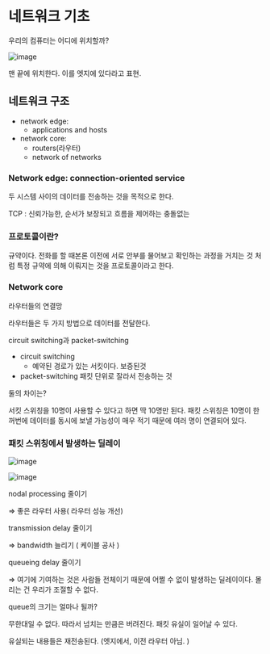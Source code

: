 # 네트워크 기초

우리의 컴퓨터는 어디에 위치할까?

![image](https://user-images.githubusercontent.com/70703716/234482256-143a8920-6f0c-4af6-a0bd-5d36edd2a251.png)

맨 끝에 위치한다. 이를 엣지에 있다라고 표현.

## 네트워크 구조

- network edge:
  - applications and hosts
- network core:
  - routers(라우터)
  - network of networks

### Network edge: connection-oriented service

두 시스템 사이의 데이터를 전송하는 것을 목적으로 한다.

TCP : 신뢰가능한, 순서가 보장되고 흐름을 제어하는 충돌없는

### 프로토콜이란?

규약이다. 전화를 할 때본론 이전에 서로 안부를 물어보고 확인하는 과정을 거치는 것 처럼 특정 규약에 의해 이뤄지는 것을 프로토콜이라고 한다.

### Network core

라우터들의 연결망

라우터들은 두 가지 방법으로 데이터를 전달한다.

circuit switching과 packet-switching

- circuit switching
  - 예약된 경로가 있는 서킷이다. 보증된것
- packet-switching
  패킷 단위로 잘라서 전송하는 것

둘의 차이는?

서킷 스위칭을 10명이 사용할 수 있다고 하면 딱 10명만 된다. 패킷 스위칭은 10명이 한꺼번에 데이터를 동시에 보낼 가능성이 매우 적기 때문에 여러 명이 연결되어 있다.

### 패킷 스위칭에서 발생하는 딜레이

![image](https://user-images.githubusercontent.com/70703716/234482210-850318c7-edcb-45d4-942c-6c29c0e9e846.png)

![image](https://user-images.githubusercontent.com/70703716/234482165-54b6bf05-5bd6-4354-8e9a-1c6d17ec78b6.png)


nodal processing 줄이기

⇒ 좋은 라우터 사용( 라우터 성능 개선)

transmission delay 줄이기

⇒ bandwidth 늘리기 ( 케이블 공사 )

queueing delay 줄이기

⇒ 여기에 기여하는 것은 사람들 전체이기 때문에 어쩔 수 없이 발생하는 딜레이이다. 몰리는 건 우리가 조절할 수 없다.

queue의 크기는 얼마나 될까?

무한대일 수 없다. 따라서 넘치는 만큼은 버려진다. 패킷 유실이 일어날 수 있다.

유실되는 내용들은 재전송된다. (엣지에서, 이전 라우터 아님. )
